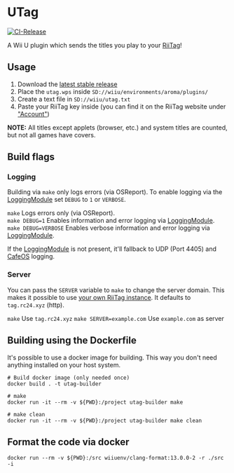 # UTag

[![CI-Release](https://github.com/RiiConnect24/UTag/actions/workflows/ci.yml/badge.svg)](https://github.com/RiiConnect24/UTag/actions/workflows/ci.yml)

A Wii U plugin which sends the titles you play to your [RiiTag](https://tag.rc24.xyz/)!

## Usage

1. Download the [latest stable release](https://github.com/RiiConnect24/UTag/releases/latest)
2. Place the `utag.wps` inside `SD://wiiu/environments/aroma/plugins/`
3. Create a text file in `SD://wiiu/utag.txt`
4. Paste your RiiTag key inside (you can find it on the RiiTag website
   under ["Account"](https://tag.rc24.xyz/account))

**NOTE:** All titles except applets (browser, etc.) and system titles are counted, but not all
games have covers.

## Build flags

### Logging

Building via `make` only logs errors (via OSReport). To enable logging via the [LoggingModule](https://github.com/wiiu-env/LoggingModule) set `DEBUG` to `1` or `VERBOSE`.

`make` Logs errors only (via OSReport).  
`make DEBUG=1` Enables information and error logging via [LoggingModule](https://github.com/wiiu-env/LoggingModule).  
`make DEBUG=VERBOSE` Enables verbose information and error logging via [LoggingModule](https://github.com/wiiu-env/LoggingModule).

If the [LoggingModule](https://github.com/wiiu-env/LoggingModule) is not present, it'll fallback to UDP (Port 4405) and [CafeOS](https://github.com/wiiu-env/USBSerialLoggingModule) logging.

### Server

You can pass the `SERVER` variable to `make` to change the server domain. This makes it possible to use [your own RiiTag instance](https://github.com/WiiDatabase/RiiTag-Next). It defaults to `tag.rc24.xyz` (http).

`make` Use `tag.rc24.xyz`
`make SERVER=example.com` Use `example.com` as server

## Building using the Dockerfile

It's possible to use a docker image for building. This way you don't need anything installed on your host system.

```
# Build docker image (only needed once)
docker build . -t utag-builder

# make
docker run -it --rm -v ${PWD}:/project utag-builder make

# make clean
docker run -it --rm -v ${PWD}:/project utag-builder make clean
```

## Format the code via docker

`docker run --rm -v ${PWD}:/src wiiuenv/clang-format:13.0.0-2 -r ./src -i`
